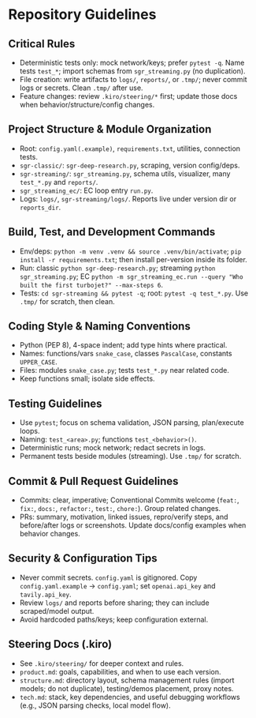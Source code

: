# Repository Guidelines

## Critical Rules
- Deterministic tests only: mock network/keys; prefer `pytest -q`. Name tests `test_*`; import schemas from `sgr_streaming.py` (no duplication).
- File creation: write artifacts to `logs/`, `reports/`, or `.tmp/`; never commit logs or secrets. Clean `.tmp/` after use.
- Feature changes: review `.kiro/steering/*` first; update those docs when behavior/structure/config changes.

## Project Structure & Module Organization
- Root: `config.yaml(.example)`, `requirements.txt`, utilities, connection tests.
- `sgr-classic/`: `sgr-deep-research.py`, scraping, version config/deps.
- `sgr-streaming/`: `sgr_streaming.py`, schema utils, visualizer, many `test_*.py` and `reports/`.
- `sgr_streaming_ec/`: EC loop entry `run.py`.
- Logs: `logs/`, `sgr-streaming/logs/`. Reports live under version dir or `reports_dir`.

## Build, Test, and Development Commands
- Env/deps: `python -m venv .venv && source .venv/bin/activate`; `pip install -r requirements.txt`; then install per-version inside its folder.
- Run: classic `python sgr-deep-research.py`; streaming `python sgr_streaming.py`; EC `python -m sgr_streaming_ec.run --query "Who built the first turbojet?" --max-steps 6`.
- Tests: `cd sgr-streaming && pytest -q`; root: `pytest -q test_*.py`. Use `.tmp/` for scratch, then clean.

## Coding Style & Naming Conventions
- Python (PEP 8), 4-space indent; add type hints where practical.
- Names: functions/vars `snake_case`, classes `PascalCase`, constants `UPPER_CASE`.
- Files: modules `snake_case.py`; tests `test_*.py` near related code.
- Keep functions small; isolate side effects.

## Testing Guidelines
- Use `pytest`; focus on schema validation, JSON parsing, plan/execute loops.
- Naming: `test_<area>.py`; functions `test_<behavior>()`.
- Deterministic runs; mock network; redact secrets in logs.
- Permanent tests beside modules (streaming). Use `.tmp/` for scratch.

## Commit & Pull Request Guidelines
- Commits: clear, imperative; Conventional Commits welcome (`feat:`, `fix:`, `docs:`, `refactor:`, `test:`, `chore:`). Group related changes.
- PRs: summary, motivation, linked issues, repro/verify steps, and before/after logs or screenshots. Update docs/config examples when behavior changes.

## Security & Configuration Tips
- Never commit secrets. `config.yaml` is gitignored. Copy `config.yaml.example` → `config.yaml`; set `openai.api_key` and `tavily.api_key`.
- Review `logs/` and reports before sharing; they can include scraped/model output.
- Avoid hardcoded paths/keys; keep configuration external.

## Steering Docs (.kiro)
- See `.kiro/steering/` for deeper context and rules.
- `product.md`: goals, capabilities, and when to use each version.
- `structure.md`: directory layout, schema management rules (import models; do not duplicate), testing/demos placement, proxy notes.
- `tech.md`: stack, key dependencies, and useful debugging workflows (e.g., JSON parsing checks, local model flow).
